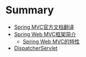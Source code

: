 # Summary

* [Spring MVC官方文档翻译](README.md)
* [Spring Web MVC框架简介](publish/21_1/introduction-to-spring-web-mvc-framework.md)
   * [Spring Web MVC的特性](publish/21_1/1-features-of-spring-web-mvc.md)
* [DispatcherServlet](publish/21_2/the-dispatcher-servlet.md)

